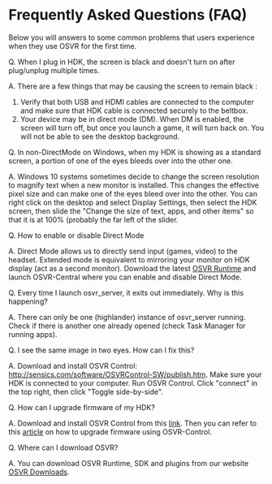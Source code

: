 # Frequently Asked Questions (FAQ)

Below you will answers to some common problems that users experience when they use OSVR for the first time.

Q. When I plug in HDK, the screen is black and doesn't turn on after plug/unplug multiple times.

A. There are a few things that may be causing the screen to remain black :
	
1. Verify that both USB and HDMI cables are connected to the computer and make sure that HDK cable is connected securely to the beltbox.
2. Your device may be in direct mode (DM). When DM is enabled, the screen will turn off, but once you launch a game, it will turn back on. You will not be able to see the desktop background.

Q. In non-DirectMode on Windows, when my HDK is showing as a standard screen, a portion of one of the eyes bleeds over into the other one.

A. Windows 10 systems sometimes decide to change the screen resolution to magnify text when a new monitor is installed. This changes the effective pixel size and can make one of the eyes bleed over into the other. You can right click on the desktop and select Display Settings, then select the HDK screen, then slide the "Change the size of text, apps, and other items" so that it is at 100% (probably the far left of the slider.

Q. How to enable or disable Direct Mode 

A. Direct Mode allows us to directly send input (games, video) to the headset. Extended mode is equivalent to mirroring your monitor on HDK display (act as a second monitor). Download the latest [OSVR Runtime](www.osvr.github.io/using) and launch OSVR-Central where you can enable and disable Direct Mode.

Q. Every time I launch osvr_server, it exits out immediately. Why is this happening?  

A. There can only be one (highlander) instance of osvr_server running. Check if there is another one already opened (check Task Manager for running apps).

Q. I see the same image in two eyes. How can I fix this?

A. Download and install OSVR Control: http://sensics.com/software/OSVRControl-SW/publish.htm. Make sure your HDK is connected to your computer. Run OSVR Control. Click "connect" in the top right, then click "Toggle side-by-side". 

Q. How can I upgrade firmware of my HDK?

A. Download and install OSVR Control from this [link](http://sensics.com/software/OSVRControl-SW/publish.htm). Then you can refer to this [article](https://github.com/OSVR/OSVR-Docs/blob/master/Utilities/OSVRControl.md) on how to upgrade firmware using OSVR-Control.

Q. Where can I download OSVR?

A. You can download OSVR Runtime, SDK and plugins from our website [OSVR Downloads](www.osvr.github.io/using).
